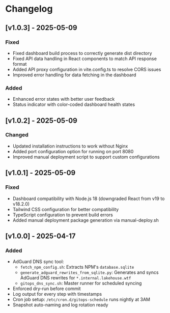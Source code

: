 # Changelog

## [v1.0.3] - 2025-05-09
### Fixed
- Fixed dashboard build process to correctly generate dist directory
- Fixed API data handling in React components to match API response format
- Added API proxy configuration in vite.config.ts to resolve CORS issues
- Improved error handling for data fetching in the dashboard

### Added
- Enhanced error states with better user feedback
- Status indicator with color-coded dashboard health states

## [v1.0.2] - 2025-05-09
### Changed
- Updated installation instructions to work without Nginx
- Added port configuration option for running on port 8080
- Improved manual deployment script to support custom configurations

## [v1.0.1] - 2025-05-09
### Fixed
- Dashboard compatibility with Node.js 18 (downgraded React from v19 to v18.2.0)
- Tailwind CSS configuration for better compatibility
- TypeScript configuration to prevent build errors
- Added manual deployment package generation via manual-deploy.sh

## [v1.0.0] - 2025-04-17
### Added
- AdGuard DNS sync tool:
  - `fetch_npm_config.sh`: Extracts NPM's `database.sqlite`
  - `generate_adguard_rewrites_from_sqlite.py`: Generates and syncs AdGuard DNS rewrites for `*.internal.lakehouse.wtf`
  - `gitops_dns_sync.sh`: Master runner for scheduled syncing
- Enforced dry-run before commit
- Log output for every step with timestamps
- Cron job setup: `/etc/cron.d/gitops-schedule` runs nightly at 3AM
- Snapshot auto-naming and log rotation ready

